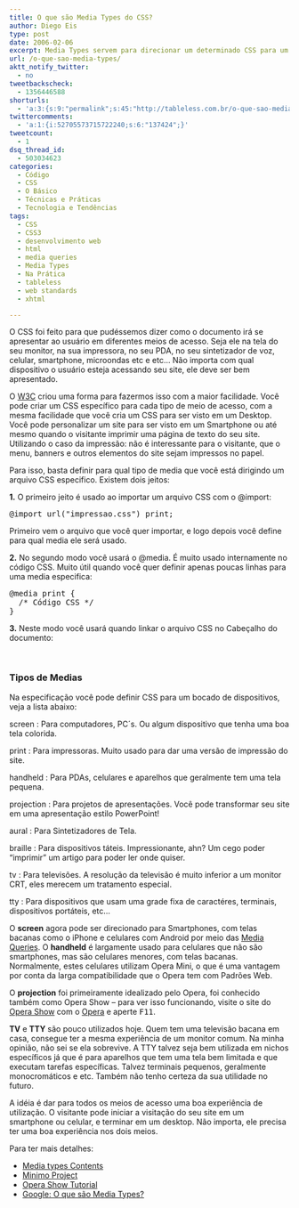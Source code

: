 ```yaml
---
title: O que são Media Types do CSS?
author: Diego Eis
type: post
date: 2006-02-06
excerpt: Media Types servem para direcionar um determinado CSS para um determinado tipo de meio de acesso.
url: /o-que-sao-media-types/
aktt_notify_twitter:
  - no
tweetbackscheck:
  - 1356446588
shorturls:
  - 'a:3:{s:9:"permalink";s:45:"http://tableless.com.br/o-que-sao-media-types";s:7:"tinyurl";s:26:"http://tinyurl.com/3v79y6k";s:4:"isgd";s:19:"http://is.gd/Oi4big";}'
twittercomments:
  - 'a:1:{i:52705573715722240;s:6:"137424";}'
tweetcount:
  - 1
dsq_thread_id:
  - 503034623
categories:
  - Código
  - CSS
  - O Básico
  - Técnicas e Práticas
  - Tecnologia e Tendências
tags:
  - CSS
  - CSS3
  - desenvolvimento web
  - html
  - media queries
  - Media Types
  - Na Prática
  - tableless
  - web standards
  - xhtml

---
```

O CSS foi feito para que pudéssemos dizer como o documento irá se apresentar ao usuário em diferentes meios de acesso. Seja ele na tela do seu monitor, na sua impressora, no seu PDA, no seu sintetizador de voz, celular, smartphone, microondas etc e etc&#8230; Não importa com qual dispositivo o usuário esteja acessando seu site, ele deve ser bem apresentado. 

O [W3C][1] criou uma forma para fazermos isso com a maior facilidade. Você pode criar um CSS específico para cada tipo de meio de acesso, com a mesma facilidade que você cria um CSS para ser visto em um Desktop. Você pode personalizar um site para ser visto em um Smartphone ou até mesmo quando o visitante imprimir uma página de texto do seu site. Utilizando o caso da impressão: não é interessante para o visitante, que o menu, banners e outros elementos do site sejam impressos no papel.

Para isso, basta definir para qual tipo de media que você está dirigindo um arquivo CSS especifico. Existem dois jeitos:

**1.** O primeiro jeito é usado ao importar um arquivo CSS com o @import:

<pre lang="css" line="1">@import url("impressao.css") print;</pre>

Primeiro vem o arquivo que você quer importar, e logo depois você define para qual media ele será usado.

**2.** No segundo modo você usará o @media. É muito usado internamente no código CSS. Muito útil quando você quer definir apenas poucas linhas para uma media especifica:

<pre lang="css" line="1">@media print {
  /* Código CSS */
}</pre>

**3.** Neste modo você usará quando linkar o arquivo CSS no Cabeçalho do documento:

<pre lang="css" line="1"><link rel="stylesheet" type="text/css" media="print" href="impressao.css" />
</pre>

### Tipos de Medias

Na especificação você pode definir CSS para um bocado de dispositivos, veja a lista abaixo:

screen
:   Para computadores, PC´s. Ou algum dispositivo que tenha uma boa tela colorida.

print
:   Para impressoras. Muito usado para dar uma versão de impressão do site.

handheld
:   Para PDAs, celulares e aparelhos que geralmente tem uma tela pequena.

projection
:   Para projetos de apresentações. Você pode transformar seu site em uma apresentação estilo PowerPoint!

aural
:   Para Sintetizadores de Tela.

braille 
:   Para dispositivos táteis. Impressionante, ahn? Um cego poder &#8220;imprimir&#8221; um artigo para poder ler onde quiser.

tv
:   Para televisões. A resolução da televisão é muito inferior a um monitor CRT, eles merecem um tratamento especial.

tty
:   Para dispositivos que usam uma grade fixa de caractéres, terminais, dispositivos portáteis, etc&#8230;

O **screen** agora pode ser direcionado para Smartphones, com telas bacanas como o iPhone e celulares com Android por meio das [Media Queries][2]. O **handheld** é largamente usado para celulares que não são smartphones, mas são celulares menores, com telas bacanas. Normalmente, estes celulares utilizam Opera Mini, o que é uma vantagem por conta da larga compatibilidade que o Opera tem com Padrões Web. 

O **projection** foi primeiramente idealizado pelo Opera, foi conhecido também como Opera Show &#8211; para ver isso funcionando, visite o site do [Opera Show][3] com o [Opera][4] e aperte <kbd>F11</kbd>.

**TV** e **TTY** são pouco utilizados hoje. Quem tem uma televisão bacana em casa, consegue ter a mesma experiência de um monitor comum. Na minha opinião, não sei se ela sobrevive. A TTY talvez seja bem utilizada em nichos específicos já que é para aparelhos que tem uma tela bem limitada e que executam tarefas específicas. Talvez terminais pequenos, geralmente monocromáticos e etc. Também não tenho certeza da sua utilidade no futuro.

A idéia é dar para todos os meios de acesso uma boa experiência de utilização. O visitante pode iniciar a visitação do seu site em um smartphone ou celular, e terminar em um desktop. Não importa, ele precisa ter uma boa experiência nos dois meios.

Para ter mais detalhes:

  * [Media types Contents][5]
  * [Minimo Project][6]
  * [Opera Show Tutorial][3]
  * [Google: O que são Media Types?][7]

 [1]: http://w3c.org/
 [2]: http://tableless.com.br/introducao-sobre-media-queries
 [3]: http://www.opera.com/support/tutorials/operashow/
 [4]: http://www.opera.com/
 [5]: http://www.w3.org/TR/REC-CSS2/media.html
 [6]: http://www.mozilla.org/projects/minimo/
 [7]: http://www.google.com.br/search?q=O+que+s%C3%A3o+Media+Types
